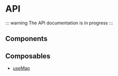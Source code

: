 <script setup>
import { data } from './components.data.js';
const byType = data.reduce((memo, component) => {
  const type = component.params.type;
  if (!memo.has(type)) {
    memo.set(type, []);
  }
  memo.get(type).push(component);
  return memo;
}, new Map());
</script>

# API

::: warning
The API documentation is in progress
:::

## Components

<template v-for="[type, components] of byType.entries()">
  <h3 v-if="type != 'components'">{{ type[0].toUpperCase() }}{{ type.slice(1) }}</h3>
  <ul>
    <li v-for="component of components.sort()">
      <a :href="`${component.params.component}`">{{ component.params.title }}</a>
      <div v-html="component.params.description"></div>
     </li>
  </ul>
</template>

## Composables

- [useMap](./composables.md#usemap)

